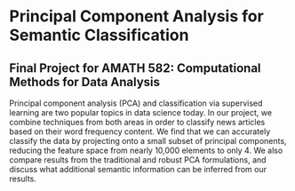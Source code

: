 # Principal Component Analysis for Semantic Classification
## Final Project for AMATH 582: Computational Methods for Data Analysis

Principal component analysis (PCA) and classification via supervised learning are two popular topics in data science today. In our project, we combine techniques from both areas in order to classify news articles based on their word frequency content. We find that we can accurately classify the data by projecting onto a small subset of principal components, reducing the feature space from nearly 10,000 elements to only 4. We also compare results from the traditional and robust PCA formulations, and discuss what additional semantic information can be inferred from our results.

